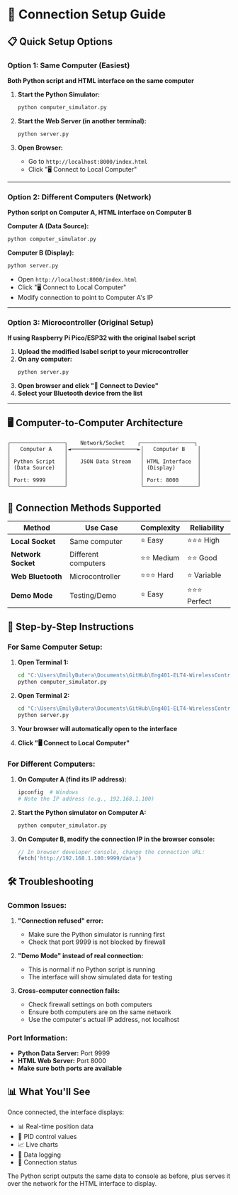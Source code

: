 # 🔗 Connection Setup Guide

## 📋 **Quick Setup Options**

### Option 1: Same Computer (Easiest)
**Both Python script and HTML interface on the same computer**

1. **Start the Python Simulator:**
   ```bash
   python computer_simulator.py
   ```

2. **Start the Web Server (in another terminal):**
   ```bash
   python server.py
   ```

3. **Open Browser:**
   - Go to `http://localhost:8000/index.html`
   - Click "🖥️ Connect to Local Computer"

---

### Option 2: Different Computers (Network)
**Python script on Computer A, HTML interface on Computer B**

**Computer A (Data Source):**
```bash
python computer_simulator.py
```

**Computer B (Display):**
```bash
python server.py
```
- Open `http://localhost:8000/index.html`
- Click "🖥️ Connect to Local Computer"
- Modify connection to point to Computer A's IP

---

### Option 3: Microcontroller (Original Setup)
**If using Raspberry Pi Pico/ESP32 with the original Isabel script**

1. **Upload the modified Isabel script to your microcontroller**
2. **On any computer:**
   ```bash
   python server.py
   ```
3. **Open browser and click "📶 Connect to Device"**
4. **Select your Bluetooth device from the list**

---

## 🖥️ **Computer-to-Computer Architecture**

```
┌─────────────────┐    Network/Socket    ┌─────────────────┐
│   Computer A    │◄─────────────────────►│   Computer B    │
│                 │                       │                 │
│ Python Script   │    JSON Data Stream   │ HTML Interface  │
│ (Data Source)   │                       │ (Display)       │
│                 │                       │                 │
│ Port: 9999      │                       │ Port: 8000      │
└─────────────────┘                       └─────────────────┘
```

## 🔧 **Connection Methods Supported**

| Method | Use Case | Complexity | Reliability |
|--------|----------|------------|-------------|
| **Local Socket** | Same computer | ⭐ Easy | ⭐⭐⭐ High |
| **Network Socket** | Different computers | ⭐⭐ Medium | ⭐⭐ Good |
| **Web Bluetooth** | Microcontroller | ⭐⭐⭐ Hard | ⭐ Variable |
| **Demo Mode** | Testing/Demo | ⭐ Easy | ⭐⭐⭐ Perfect |

## 🚀 **Step-by-Step Instructions**

### For Same Computer Setup:

1. **Open Terminal 1:**
   ```bash
   cd "C:\Users\EmilyButera\Documents\GitHub\Eng401-ELT4-WirelessControlProject"
   python computer_simulator.py
   ```

2. **Open Terminal 2:**
   ```bash
   cd "C:\Users\EmilyButera\Documents\GitHub\Eng401-ELT4-WirelessControlProject"
   python server.py
   ```

3. **Your browser will automatically open to the interface**

4. **Click "🖥️ Connect to Local Computer"**

### For Different Computers:

1. **On Computer A (find its IP address):**
   ```bash
   ipconfig  # Windows
   # Note the IP address (e.g., 192.168.1.100)
   ```

2. **Start the Python simulator on Computer A:**
   ```bash
   python computer_simulator.py
   ```

3. **On Computer B, modify the connection IP in the browser console:**
   ```javascript
   // In browser developer console, change the connection URL:
   fetch('http://192.168.1.100:9999/data')
   ```

## 🛠️ **Troubleshooting**

### Common Issues:

1. **"Connection refused" error:**
   - Make sure the Python simulator is running first
   - Check that port 9999 is not blocked by firewall

2. **"Demo Mode" instead of real connection:**
   - This is normal if no Python script is running
   - The interface will show simulated data for testing

3. **Cross-computer connection fails:**
   - Check firewall settings on both computers
   - Ensure both computers are on the same network
   - Use the computer's actual IP address, not localhost

### Port Information:
- **Python Data Server:** Port 9999
- **HTML Web Server:** Port 8000
- **Make sure both ports are available**

## 📊 **What You'll See**

Once connected, the interface displays:
- 📊 Real-time position data
- 🎯 PID control values  
- 📈 Live charts
- 📄 Data logging
- 🔄 Connection status

The Python script outputs the same data to console as before, plus serves it over the network for the HTML interface to display.
